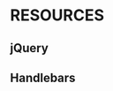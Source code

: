 # RESOURCES

## jQuery

<script src="https://code.jquery.com/jquery-3.7.0.min.js" integrity="sha256-2Pmvv0kuTBOenSvLm6bvfBSSHrUJ+3A7x6P5Ebd07/g=" crossorigin="anonymous"></script>

## Handlebars
  
<script src="https://cdnjs.cloudflare.com/ajax/libs/handlebars.js/4.7.8/handlebars.min.js"></script>